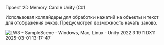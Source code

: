 Проект 2D Memory Card в Unity (C#)

Использовал коллайдеры для обработки нажатий на объекты и текст для отображения очков. Предусмотрел возможность начать заново.

![LW3 - SampleScene - Windows, Mac, Linux - Unity 2022 3 19f1 _DX11_ 2025-03-01 13-17-47](https://github.com/user-attachments/assets/57324876-ac59-4a69-af26-416b4f8c51d9)
